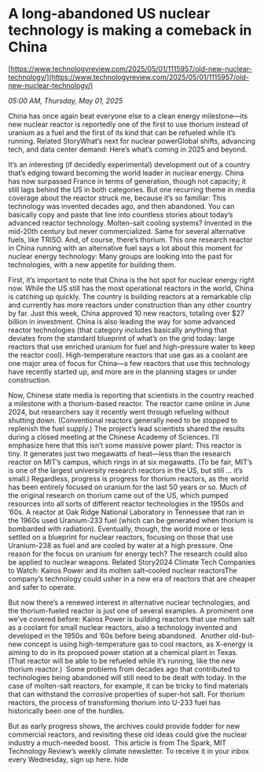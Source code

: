 # A long-abandoned US nuclear technology is making a comeback in China

[https://www.technologyreview.com/2025/05/01/1115957/old-new-nuclear-technology/](https://www.technologyreview.com/2025/05/01/1115957/old-new-nuclear-technology/)

*05:00 AM, Thursday, May 01, 2025*

China has once again beat everyone else to a clean energy milestone—its new nuclear reactor is reportedly one of the first to use thorium instead of uranium as a fuel and the first of its kind that can be refueled while it’s running. Related StoryWhat’s next for nuclear powerGlobal shifts, advancing tech, and data center demand: Here’s what’s coming in 2025 and beyond.

It’s an interesting (if decidedly experimental) development out of a country that’s edging toward becoming the world leader in nuclear energy. China has now surpassed France in terms of generation, though not capacity; it still lags behind the US in both categories. But one recurring theme in media coverage about the reactor struck me, because it’s so familiar: This technology was invented decades ago, and then abandoned.  You can basically copy and paste that line into countless stories about today’s advanced reactor technology. Molten-salt cooling systems? Invented in the mid-20th century but never commercialized. Same for several alternative fuels, like TRISO. And, of course, there’s thorium. This one research reactor in China running with an alternative fuel says a lot about this moment for nuclear energy technology: Many groups are looking into the past for technologies, with a new appetite for building them.

First, it’s important to note that China is the hot spot for nuclear energy right now. While the US still has the most operational reactors in the world, China is catching up quickly. The country is building reactors at a remarkable clip and currently has more reactors under construction than any other country by far. Just this week, China approved 10 new reactors, totaling over $27 billion in investment. China is also leading the way for some advanced reactor technologies (that category includes basically anything that deviates from the standard blueprint of what’s on the grid today: large reactors that use enriched uranium for fuel and high-pressure water to keep the reactor cool). High-temperature reactors that use gas as a coolant are one major area of focus for China—a few reactors that use this technology have recently started up, and more are in the planning stages or under construction.

Now, Chinese state media is reporting that scientists in the country reached a milestone with a thorium-based reactor. The reactor came online in June 2024, but researchers say it recently went through refueling without shutting down. (Conventional reactors generally need to be stopped to replenish the fuel supply.) The project’s lead scientists shared the results during a closed meeting at the Chinese Academy of Sciences. I’ll emphasize here that this isn’t some massive power plant: This reactor is tiny. It generates just two megawatts of heat—less than the research reactor on MIT’s campus, which rings in at six megawatts. (To be fair, MIT’s is one of the largest university research reactors in the US, but still … it’s small.) Regardless, progress is progress for thorium reactors, as the world has been entirely focused on uranium for the last 50 years or so. Much of the original research on thorium came out of the US, which pumped resources into all sorts of different reactor technologies in the 1950s and ’60s. A reactor at Oak Ridge National Laboratory in Tennessee that ran in the 1960s used Uranium-233 fuel (which can be generated when thorium is bombarded with radiation).  Eventually, though, the world more or less settled on a blueprint for nuclear reactors, focusing on those that use Uranium-238 as fuel and are cooled by water at a high pressure. One reason for the focus on uranium for energy tech? The research could also be applied to nuclear weapons. Related Story2024 Climate Tech Companies to Watch: Kairos Power and its molten salt–cooled nuclear reactorsThe company’s technology could usher in a new era of reactors that are cheaper and safer to operate.

But now there’s a renewed interest in alternative nuclear technologies, and the thorium-fueled reactor is just one of several examples. A prominent one we’ve covered before: Kairos Power is building reactors that use molten salt as a coolant for small nuclear reactors, also a technology invented and developed in the 1950s and ’60s before being abandoned.  Another old-but-new concept is using high-temperature gas to cool reactors, as X-energy is aiming to do in its proposed power station at a chemical plant in Texas. (That reactor will be able to be refueled while it’s running, like the new thorium reactor.)  Some problems from decades ago that contributed to technologies being abandoned will still need to be dealt with today. In the case of molten-salt reactors, for example, it can be tricky to find materials that can withstand the corrosive properties of super-hot salt. For thorium reactors, the process of transforming thorium into U-233 fuel has historically been one of the hurdles.

But as early progress shows, the archives could provide fodder for new commercial reactors, and revisiting these old ideas could give the nuclear industry a much-needed boost.  This article is from The Spark, MIT Technology Review’s weekly climate newsletter. To receive it in your inbox every Wednesday, sign up here.  hide

